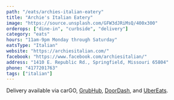 ```yaml
---
path: "/eats/archies-italian-eatery"
title: "Archie's Italian Eatery"
image: "https://source.unsplash.com/GFW3dJRiMsQ/400x300"
orderops: ["dine-in", "curbside", "delivery"]
category: "eats"
hours: "11am-9pm Monday through Saturday"
eatsType: "Italian"
website: "https://archiesitalian.com/"
facebook: "https://www.facebook.com/archiesitalian/"
address: "1410 E. Republic Rd., Springfield, Missouri 65804"
phone: "4177201763"
tags: ["italian"]
---
```


Delivery available via carGO, [GrubHub](https://www.grubhub.com/restaurant/archies-italian-eatery-1410-e-republic-rd-springfield/1784149), [DoorDash](https://www.doordash.com/store/archie-s-italian-eatery-springfield-838883/), and [UberEats](https://www.ubereats.com/springfield-mo/food-delivery/archies-italian-eatery/SjB8jD8oS7WD5QuQl_iyNw).
